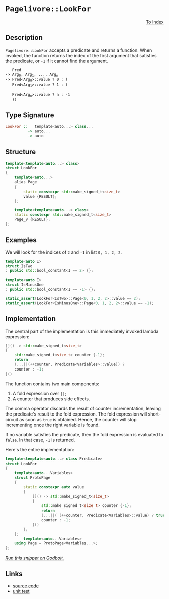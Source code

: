 <!-- Copyright 2024 Feng Mofan
SPDX-License-Identifier: Apache-2.0 -->

# `Pagelivore::LookFor`

<p style='text-align: right;'><a href="../../../facilities/metafunctions.md#pagelivore-look-for">To Index</a></p>

## Description

`Pagelivore::LookFor` accepts a predicate and returns a function.
When invoked, the function returns the index of the first argument that satisfies the predicate, or `-1` if it cannot find the argument.

<pre><code>   Pred
-> Arg<sub>0</sub>, Arg<sub>1</sub>, ..., Arg<sub>n</sub>
-> Pred&lt;Arg<sub>0</sub>&gt;::value ? 0 : (
   Pred&lt;Arg<sub>1</sub>&gt;::value ? 1 : (
                &vellip;
   Pred&lt;Arg<sub>n</sub>&gt;::value ? n : -1
   ))</code></pre>

## Type Signature

```Haskell
LookFor ::   template<auto...> class...
          -> auto...
          -> auto
```

## Structure

```C++
template<template<auto...> class>
struct LookFor
{
    template<auto...>
    alias Page
    {
        static constexpr std::make_signed_t<size_t>
        value {RESULT};
    };

    template<template<auto...> class>
    static constexpr std::make_signed_t<size_t>
    Page_v {RESULT};
};
```

## Examples

We will look for the indices of `2` and `-1` in list `0, 1, 2, 2`.

```C++
template<auto I>
struct IsTwo
: public std::bool_constant<I == 2> {};

template<auto I>
struct IsMinusOne
: public std::bool_constant<I == -1> {};

static_assert(LookFor<IsTwo>::Page<0, 1, 2, 2>::value == 2);
static_assert(LookFor<IsMinusOne>::Page<0, 1, 2, 2>::value == -1);
```

## Implementation

The central part of the implementation is this immediately invoked lambda expression:

```C++
[]() -> std::make_signed_t<size_t>
{
    std::make_signed_t<size_t> counter {-1};
    return
    (...||(++counter, Predicate<Variables>::value)) ? 
    counter : -1;
}()
```

The function contains two main components:

1. A fold expression over `||`;
2. A counter that produces side effects.

The comma operator discards the result of counter incrementation, leaving the predicate's result to the fold expression.
The fold expression will short-circuit as soon as `true` is obtained.
Hence, the counter will stop incrementing once the right variable is found.

If no variable satisfies the predicate, then the fold expression is evaluated to `false`. In that case, `-1` is returned.

Here's the entire implementation:

```C++
template<template<auto...> class Predicate>
struct LookFor
{
    template<auto...Variables>
    struct ProtoPage
    {
        static constexpr auto value
        {
            []() -> std::make_signed_t<size_t>
            {
                std::make_signed_t<size_t> counter {-1};
                return
                (...||( (++counter, Predicate<Variables>::value) ? true : false)) ? 
                counter : -1;
            }()
        };
    };
        template<auto...Variables>
    using Page = ProtoPage<Variables...>;
};
```

[*Run this snippet on Godbolt.*](https://godbolt.org/#z:OYLghAFBqd5QCxAYwPYBMCmBRdBLAF1QCcAaPECAMzwBtMA7AQwFtMQByARg9KtQYEAysib0QXACx8BBAKoBnTAAUAHpwAMvAFYTStJg1DIApACYAQuYukl9ZATwDKjdAGFUtAK4sGe1wAyeAyYAHI%2BAEaYxCAAzAAcpAAOqAqETgwe3r56KWmOAkEh4SxRMQm2mPYFDEIETMQEWT5%2BXJXVGXUNBEVhkdFxiQr1jc05bcPdvSVlgwCUtqhexMjsHOaxwcjeWADUJrFuXo60hACeB9gmGgCCG1s7mPuHyMPoWFSX13e3BJgsSQMfwObj%2BAKBmBBTGOqAAdPDLrttkwFApdspiJh8KJgbErrdhsQvA5dgFUKgANYAMRI3xMAHYrLddizdmDAUxcW5oUR4bCAGoNPBMCL0BRfZmswnEgjo4ioIjKJjASGSlkMpk3Vna3aTRzIJECYaYVRJYi7HmoXYANzEXlVWp16sZ3ydTpMAFYrB6ACIQOa7AC0iLeIBALCYFMwAH00sAQuhowQQWkAF4x5N411u7Ua7M5p2h8ORmNxhNJlN4dMVvGGryCaL7RmBrgMn0HTUFt2YgjLBj5rusiB8hluUcQXYQazWND1v5kOVYvA4yGHQXEYWizDivFh23eTABg5UtlEp4gXZUMRKOZH2IngeDusN80Xlsdx9utv%2Bz/O9uxTtWTbD81R1dkIShGE%2BXXTcxQlR0WS8NIjHRZUngOH05QVVAlRVEEYJFMURyzAC6Xpf9NW%2BAB6AAqOj6IYxiqOohjdgAFW3Ag0QY5jbloxiBPo3ifjuMxNgYbYvD2EFjjoc54O%2BcDOVXbkYV2ABJeDpRJdSFDYgB3VBvgvJIvFFZddQIdAwwiclaGjNAGEmQQQXU55/0wsxETzciQJEpSuUtDStIIIkdIUABZYIkIAeRCYzdlM8yDSLWzPAco16hcw43IwjCg1bWsfIoukCXqfVoxRJRGggMlKRpYhXL0wzLjDXCVI0UhdjaXYzC6rzdxAfd7Xc/KzDmPy9WXSrUWiAhavJalaRyyLooUOLV2wNq0JBTruv6/rWqGu10NiDyComgCOAWWhOA9Xg/A4LRSFQTgx0saxdSWFZ0LEnhSAITRroWCkQA9elYQSAA2elYhhjQElhgBOWJ9E4SReBYCQNE6x7ntejheAUEBOsBp7rtIOBYBgRAQCWAhTIIchKDQAE6GiUJWDWVR4ihwMockXZgGQA0pFhMxeCXIgN2stp%2BEEEQxHYKQZEERQVHUcnSF0Np9OIJgkk4Hgbruh6gZezgYuORndlQKhdh5vmBaFkXuskcXJw8Nn6HNDYuDmXgya0BYICQVmknZsgKAgcPI5AYApD6mhaHnYmIAic2ImCBoziN3gs%2BYYgzhiiJtEwBw89IVm2EEOLaFzrWsAiLxgG5WhaGJ7heCwCMjHERu8ExBw8GtbdzZNcvjjWf7gj%2BW6tdOCJ9aLjwsHN0K8CxrvSFH4hbKUH1/kMYBTiMIGFioAxgAUfk8EwfSYqSRhK/l4RRHEFXX/VtRzZ1/Rj5QNOSw%2Bg8ARGJpABYqAkg1E7oGN4GFTAfUsGYfGu8ZZjwge0cuNQXAMHcJ4Fo/g8HTH6DENoeR0gCDGK0ZIqRKEMBIaUAYEwqjYM6CMJoBDxhYOHgILojRGGzAmBw6hehJgCOCH0JhZCFgKG%2BqsCQJsOD3VIHjXgBMHa835oLYWot3ZmEnLgQgJB9h/QDgDc%2BCwECYCYFgGI/pSCg0kLEWEKN6SSA0JIMwkgoY4w9FDJGaMOAY1IFjWIXBYRQy4FDeISN4jRI9JILgHoUZQ1UebAmRMSYWPJiHGmoc6bW2OMzGOqBvYcy5pwBoLBrT0kDEwJEBgUJcCRrCCJz0pYkDwLLVWb8lYSGkF/JQP8ta6D6nrA2eclEqLURbDgVsGbHFtvbaptT6mNOPt1Vp7TPZlIjj7UxsRxqB3PpTMOezI4lNjj7EAqy6nIiMC0rgnVk6p0oBnLWBcc6Vy%2BUXEuZcK7b2rowAgdcG7PSbi3NuHdK492Pv3CFg82Gj07h01Qk8/iV1nlUc2i9l5nFXmsZ6G8t7/V3vvTAh9e4n2CKAXJfAr43zvg/J%2Bj1/qv0Vh/QZshv6a2emM/%2BZ9EFWGAYvcBDioEwM4HAqyCCgEWBQeotB3SMEOLsGw5wEBXCiLaIESRMxmG0PyBkHVRr6GCMNeq3htQRFcJoVamo/Cej6tIWI212R7UcItTIxYywFH%2ByCTMjJnALTEBqXUhpDzgBbLabCDQhj8DS0Of7E5uSrE2LsZQJRISwmtM8fSFJ9JYZeJ8Uk9JWtMm2GyUHCmVNab00Zlci5PtOZsCqWG52LAFDWgNNaFpsIITDElomrpPSOXv2VtytWwy%2BU6DiKQCZhsu7TLNhWy2RTZR21DSwTt3be39sHbKCAXt9mNg2LEcxNaQ7nPKVHFmzaBg9qSEkaMfakbRkPZVDtgy6BvPTpnbORcfmAeLqXbBldgW1wYPXc2kLW5iBhdvOFfciXdyRcPFF490XICnlihs89np4pzoS9eG5SW8HJakSlR8%2B60tOZfZUTL76P2ftvcd/TP48pnb/edTTjDypAWA%2BAkDoEZE7lRUMwrrCKpesqrA4rZGsOtbg/BHqiHoG9bkOhNRTUUJqJplhHQ%2BHusIYZjVNqpguukW67oprxHOuKK6gNci/XKxXeW/GIbqm7p7TaA9ylhgJuMb7Mxqbg7ptsQMBx88c0gDMK02IsQPQek8c8hGsR6QxI8%2BozgWTSaWMcSALxkSuBHKhkcpGUSzC%2BPpEE2Iq7POExyeFoJEtstzLC8DHe0Q0jOEkEAA%3D)

## Links

- [source code](../../../../conceptrodon/pagelivore/look_for.hpp)
- [unit test](../../../../tests/unit/metafunctions/pagelivore/look_for.test.hpp)
